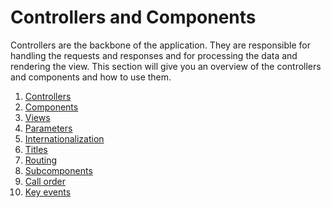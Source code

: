 # Controllers and Components

Controllers are the backbone of the application. 
They are responsible for handling the requests and responses and for processing the data and rendering the view.
This section will give you an overview of the controllers and components and how to use them.

1. [Controllers](1-controllers.md)
2. [Components](2-components.md)
3. [Views](3-views.md)
4. [Parameters](4-parameters.md)
5. [Internationalization](5-internationalization.md)
6. [Titles](6-titles.md)
7. [Routing](7-routing.md)
8. [Subcomponents](8-subcomponents.md)
9. [Call order](9-call-order.md)
10. [Key events](10-key-events.md)